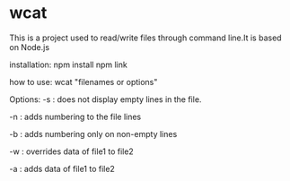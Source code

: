 # wcat

This is a project used to read/write files through command line.It is based on Node.js

installation: 
npm install
npm link

how to use: 
wcat "filenames or options"
  
Options:
-s : does not display empty lines in the file.

-n : adds numbering to the file lines

-b : adds numbering only on non-empty lines

-w : overrides data of file1 to file2

-a : adds data of file1 to file2
  
